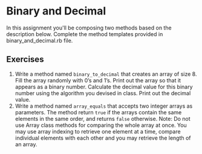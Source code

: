 # Binary and Decimal
In this assignment you'll be composing two methods based on the description
below. Complete the method templates provided in binary_and_decimal.rb file.

## Exercises
1. Write a method named `binary_to_decimal` that creates an array of size 8.
   Fill the array randomly with 0’s and 1’s. Print out the array so that it
   appears as a binary number. Calculate the decimal value for this binary
   number using the algorithm you devised in class. Print out the decimal value.
2. Write a method named `array_equals` that accepts two integer arrays as
   parameters. The method return `true` if the arrays contain the same elements
   in the same order, and returns `false` otherwise.
   Note: Do not use Array class methods for comparing the whole array at once.
   You may use array indexing to retrieve one element at a time,
   compare individual elements with each other and you may retrieve the length
   of an array.
